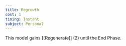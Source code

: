 ```yaml
---
title: Regrowth
cost: 1
timing: Instant
subject: Personal
---
```

This model gains [[Regenerate]] (2) until the End Phase.